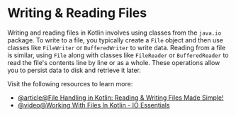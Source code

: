 # Writing & Reading Files

Writing and reading files in Kotlin involves using classes from the `java.io` package. To write to a file, you typically create a `File` object and then use classes like `FileWriter` or `BufferedWriter` to write data. Reading from a file is similar, using `File` along with classes like `FileReader` or `BufferedReader` to read the file's contents line by line or as a whole. These operations allow you to persist data to disk and retrieve it later.

Visit the following resources to learn more:

- [@article@File Handling in Kotlin: Reading & Writing Files Made Simple!](https://medium.com/@YodgorbekKomilo/day-18-file-handling-in-kotlin-reading-writing-files-made-simple-da774d449459)
- [@video@Working With Files In Kotlin - IO Essentials](https://www.youtube.com/watch?v=MSeI7XVzrvo)